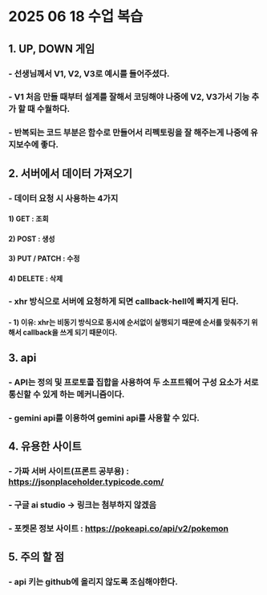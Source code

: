 # 2025 06 18 수업 복습
## 1. UP, DOWN 게임
### - 선생님께서 V1, V2, V3로 예시를 들어주셨다.
### - V1 처음 만들 때부터 설계를 잘해서 코딩해야 나중에 V2, V3가서 기능 추가 할 때 수월하다.
### - 반복되는 코드 부분은 함수로 만들어서 리펙토링을 잘 해주는게 나중에 유지보수에 좋다.
## 2. 서버에서 데이터 가져오기
### - 데이터 요청 시 사용하는 4가지
#### 1) GET : 조회
#### 2) POST : 생성
#### 3) PUT / PATCH : 수정
#### 4) DELETE : 삭제
### - xhr 방식으로 서버에 요청하게 되면 callback-hell에 빠지게 된다.
#### - 1) 이유: xhr는 비동기 방식으로 동시에 순서없이 실행되기 때문에 순서를 맞춰주기 위해서 callback을 쓰게 되기 때문이다.
## 3. api
### - API는 정의 및 프로토콜 집합을 사용하여 두 소프트웨어 구성 요소가 서로 통신할 수 있게 하는 메커니즘이다.
### - gemini api를 이용하여 gemini api를 사용할 수 있다.
## 4. 유용한 사이트
### - 가짜 서버 사이트(프론트 공부용) : https://jsonplaceholder.typicode.com/
### - 구글 ai studio -> 링크는 첨부하지 않겠음
### - 포켓몬 정보 사이트 : https://pokeapi.co/api/v2/pokemon
## 5. 주의 할 점
### - api 키는 github에 올리지 않도록 조심해야한다.
